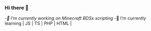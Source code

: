### Hi there 👋
-*🔭 I’m currently working on Minecraft BDSx scripting 
-*🌱 I’m currently learning | JS | TS | PHP | HTML | 

<!--
**Brougud/Brougud** is a ✨ _special_ ✨ repository because its `README.md` (this file) appears on your GitHub profile.

Here are some ideas to get you started:

- 🔭 I’m currently working on ...
- 🌱 I’m currently learning ...
- 👯 I’m looking to collaborate on ...
- 🤔 I’m looking for help with ...
- 💬 Ask me about ...
- 📫 How to reach me: ...
- 😄 Pronouns: ...
- ⚡ Fun fact: ...
-->
